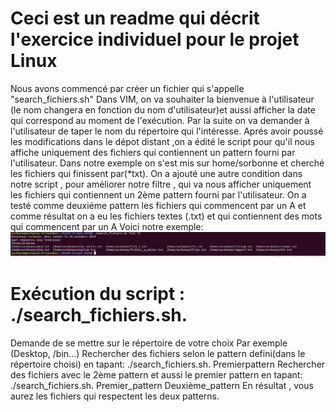 # Ceci est un readme qui décrit l'exercice individuel pour le projet Linux

Nous avons commencé par créer un fichier qui s'appelle "search_fichiers.sh"
Dans VIM, on va souhaiter la bienvenue à l'utilisateur (le nom changera en fonction du nom d'utilisateur)et aussi afficher la date qui correspond au moment de l'exécution.
Par la suite on va demander à l'utilisateur de taper le nom du répertoire qui l'intéresse.
Aprés avoir poussé les modifications dans le dépot distant ,on a édité le script pour qu'il nous affiche uniquement des fichiers qui contiennent un pattern fourni par l'utilisateur.
Dans notre exemple on s'est mis sur home/sorbonne et cherché les fichiers qui finissent par(*txt).
On a ajouté une autre condition dans notre script , pour améliorer notre filtre , qui va nous afficher uniquement les fichiers qui contiennent un 2ème pattern fourni par l'utilisateur.
On a testé comme deuxiéme pattern les fichiers qui commencent par un A et comme résultat on a eu les fichiers textes (.txt) et qui contiennent des mots qui commencent par un A
Voici notre exemple:
![capture](https://github.com/samia97/MoSEF-Projet-2019/blob/master/captures-screen/capture.PNG)


# Exécution du script : ./search_fichiers.sh.
 Demande de se mettre sur le répertoire de votre choix Par exemple (Desktop, /bin...)
 Rechercher des fichiers selon le pattern defini(dans le répertoire choisi) en tapant:
   ./search_fichiers.sh. Premierpattern
 Rechercher des fichiers avec le 2ème pattern et aussi le premier pattern  en tapant:
  ./search_fichiers.sh. Premier_pattern Deuxième_pattern
 En résultat , vous aurez les fichiers qui respectent les deux patterns.

